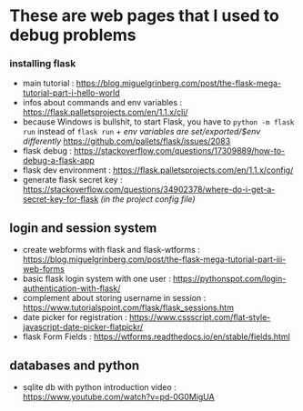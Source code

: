 # These are web pages that I used to debug problems

### installing flask
- main tutorial : https://blog.miguelgrinberg.com/post/the-flask-mega-tutorial-part-i-hello-world
- infos about commands and env variables : https://flask.palletsprojects.com/en/1.1.x/cli/
- because Windows is bullshit, to start Flask, you have to `python -m flask run` instead of `flask run` *+ env variables are set/exported/$env differently* https://github.com/pallets/flask/issues/2083
- flask debug : https://stackoverflow.com/questions/17309889/how-to-debug-a-flask-app
- flask dev environment : https://flask.palletsprojects.com/en/1.1.x/config/
- generate flask secret key : https://stackoverflow.com/questions/34902378/where-do-i-get-a-secret-key-for-flask *(in the project config file)*

## login and session system
- create webforms with flask and flask-wtforms : https://blog.miguelgrinberg.com/post/the-flask-mega-tutorial-part-iii-web-forms
- basic flask login system with one user : https://pythonspot.com/login-authentication-with-flask/
- complement about storing username in session : https://www.tutorialspoint.com/flask/flask_sessions.htm
- date picker for registration : https://www.cssscript.com/flat-style-javascript-date-picker-flatpickr/
- flask Form Fields : https://wtforms.readthedocs.io/en/stable/fields.html

## databases and python
- sqlite db with python introduction video : https://www.youtube.com/watch?v=pd-0G0MigUA